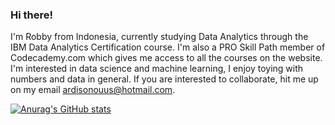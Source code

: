 ### Hi there!

I'm Robby from Indonesia, currently studying Data Analytics through the IBM Data Analytics Certification course. I'm also a PRO Skill Path member of Codecademy.com which gives me access to all the courses on the website. I'm interested in data science and machine learning, I enjoy toying with numbers and data in general. If you are interested to collaborate, hit me up on my email ardisonouus@hotmail.com.

[![Anurag's GitHub stats](https://github-readme-stats.vercel.app/api?username=robbieardison)](https://github.com/anuraghazra/github-readme-stats)

